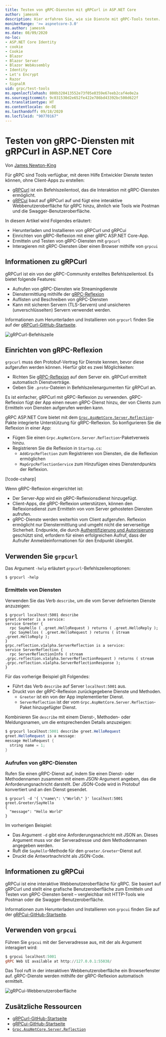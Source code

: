 ```yaml
---
title: Testen von gRPC-Diensten mit gRPCurl in ASP.NET Core
author: jamesnk
description: Hier erfahren Sie, wie sie Dienste mit gRPC-Tools testen. gRPCurl ist ein Befehlszeilentool für die Interaktion mit gRPC-Diensten. gRPCui ist eine interaktive Webbenutzeroberfläche.
monikerRange: '>= aspnetcore-3.0'
ms.author: jamesnk
ms.date: 08/09/2020
no-loc:
- ASP.NET Core Identity
- cookie
- Cookie
- Blazor
- Blazor Server
- Blazor WebAssembly
- Identity
- Let's Encrypt
- Razor
- SignalR
uid: grpc/test-tools
ms.openlocfilehash: 800b320413552e73f05e0359e67eeb2caf4e0e2a
ms.sourcegitcommit: 9c031530d2e652fe422e786bd43392bc500d622f
ms.translationtype: HT
ms.contentlocale: de-DE
ms.lasthandoff: 09/18/2020
ms.locfileid: "90770167"
---
```

# <a name="test-grpc-services-with-grpcurl-in-aspnet-core"></a>Testen von gRPC-Diensten mit gRPCurl in ASP.NET Core

Von [James Newton-King](https://twitter.com/jamesnk)

Für gRPC sind Tools verfügbar, mit deren Hilfe Entwickler Dienste testen können, ohne Client-Apps zu erstellen:

* [gRPCurl](https://github.com/fullstorydev/grpcurl) ist ein Befehlszeilentool, das die Interaktion mit gRPC-Diensten ermöglicht.
* [gRPCui](https://github.com/fullstorydev/grpcui) baut auf gRPCurl auf und fügt eine interaktive Webbenutzeroberfläche für gRPC hinzu, ähnlich wie Tools wie Postman und die Swagger-Benutzeroberfläche.

In diesem Artikel wird Folgendes erläutert:

* Herunterladen und Installieren von gRPCurl und gRPCui
* Einrichten von gRPC-Reflexion mit einer gRPC ASP.NET Core-App.
* Ermitteln und Testen von gRPC-Diensten mit `grpcurl`
* Interagieren mit gRPC-Diensten über einen Browser mithilfe von `grpcui`

## <a name="about-grpcurl"></a>Informationen zu gRPCurl

gRPCurl ist ein von der gRPC-Community erstelltes Befehlszeilentool. Es bietet folgende Features:

* Aufrufen von gRPC-Diensten wie Streamingdienste
* Dienstermittlung mithilfe der [gRPC-Reflexion](https://github.com/grpc/grpc/blob/master/doc/server-reflection.md)
* Auflisten und Beschreiben von gRPC-Diensten
* Kann mit sicheren Servern (TLS-Servern) und unsicheren (unverschlüsselten) Servern verwendet werden.

Informationen zum Herunterladen und Installieren von `grpcurl` finden Sie auf der [gRPCurl-GitHub-Startseite](https://github.com/fullstorydev/grpcurl#installation).

![gRPCurl-Befehlszeile](~/grpc/test-tools/static/grpcurl.png)

## <a name="set-up-grpc-reflection"></a>Einrichten von gRPC-Reflexion

`grpcurl` muss den Protobuf-Vertrag für Dienste kennen, bevor diese aufgerufen werden können. Hierfür gibt es zwei Möglichkeiten:

* Richten Sie [gRPC-Reflexion](https://github.com/grpc/grpc/blob/master/doc/server-reflection.md) auf dem Server ein. gRPCurl ermittelt automatisch Dienstverträge.
* Geben Sie `.proto`-Dateien in Befehlszeilenargumenten für gRPCurl an.

Es ist einfacher, gRPCurl mit gRPC-Reflexion zu verwenden. gRPC-Reflexion fügt der App einen neuen gRPC-Dienst hinzu, der von Clients zum Ermitteln von Diensten aufgerufen werden kann.

gRPC ASP.NET Core bietet mit dem [`Grpc.AspNetCore.Server.Reflection`](https://www.nuget.org/packages/Grpc.AspNetCore.Server.Reflection)-Pakte integrierte Unterstützung für gRPC-Reflexion. So konfigurieren Sie die Reflexion in einer App:

* Fügen Sie einen `Grpc.AspNetCore.Server.Reflection`-Paketverweis hinzu.
* Registrieren Sie die Reflexion in `Startup.cs`:
  * `AddGrpcReflection` zum Registrieren von Diensten, die die Reflexion ermöglichen
  * `MapGrpcReflectionService` zum Hinzufügen eines Dienstendpunkts der Reflexion.

[!code-csharp[](~/grpc/test-tools/Startup.cs?name=snippet_1&highlight=4,15-18)]

Wenn gRPC-Reflexion eingerichtet ist:

* Der Server-App wird ein gRPC-Reflexionsdienst hinzugefügt.
* Client-Apps, die gRPC-Reflexion unterstützen, können den Reflexionsdienst zum Ermitteln von vom Server gehosteten Diensten aufrufen.
* gRPC-Dienste werden weiterhin vom Client aufgerufen. Reflexion ermöglicht nur Dienstermittlung und umgeht nicht die serverseitige Sicherheit. Endpunkte, die durch [Authentifizierung und Autorisierung](xref:grpc/authn-and-authz) geschützt sind, erfordern für einen erfolgreichen Aufruf, dass der Aufrufer Anmeldeinformationen für den Endpunkt übergibt.

## <a name="use-grpcurl"></a>Verwenden Sie `grpcurl`

Das Argument `-help` erläutert `grpcurl`-Befehlszeilenoptionen:

```console
$ grpcurl -help
```

### <a name="discover-services"></a>Ermitteln von Diensten

Verwenden Sie das Verb `describe`, um die vom Server definierten Dienste anzuzeigen:

```console
$ grpcurl localhost:5001 describe
greet.Greeter is a service:
service Greeter {
  rpc SayHello ( .greet.HelloRequest ) returns ( .greet.HelloReply );
  rpc SayHellos ( .greet.HelloRequest ) returns ( stream .greet.HelloReply );
}
grpc.reflection.v1alpha.ServerReflection is a service:
service ServerReflection {
  rpc ServerReflectionInfo ( stream .grpc.reflection.v1alpha.ServerReflectionRequest ) returns ( stream .grpc.reflection.v1alpha.ServerReflectionResponse );
}
```

Für das vorherige Beispiel gilt Folgendes:

* Führt das Verb `describe` auf Server `localhost:5001` aus.
* Druckt von der gRPC-Reflexion zurückgegebene Dienste und Methoden.
  * `Greeter` ist ein von der App implementierter Dienst.
  * `ServerReflection` ist der vom `Grpc.AspNetCore.Server.Reflection`-Paket hinzugefügter Dienst.

Kombinieren Sie `describe` mit einem Dienst-, Methoden- oder Meldungsnamen, um die entsprechenden Details anzuzeigen:

```powershell
$ grpcurl localhost:5001 describe greet.HelloRequest
greet.HelloRequest is a message:
message HelloRequest {
  string name = 1;
}
```

### <a name="call-grpc-services"></a>Aufrufen von gRPC-Diensten

Rufen Sie einen gRPC-Dienst auf, indem Sie einen Dienst- oder Methodennamen zusammen mit einem JSON-Argument angeben, das die Anforderungsnachricht darstellt. Der JSON-Code wird in Protobuf konvertiert und an den Dienst gesendet.

```console
$ grpcurl -d '{ \"name\": \"World\" }' localhost:5001 greet.Greeter/SayHello
{
  "message": "Hello World"
}
```

Im vorherigen Beispiel:

* Das Argument `-d` gibt eine Anforderungsnachricht mit JSON an. Dieses Argument muss vor der Serveradresse und dem Methodennamen angegeben werden.
* Ruft die `SayHello`-Methode für den `greeter.Greeter`-Dienst auf.
* Druckt die Antwortnachricht als JSON-Code.

## <a name="about-grpcui"></a>Informationen zu gRPCui

gRPCui ist eine interaktive Webbenutzeroberfläche für gRPC. Sie basiert auf gRPCurl und stellt eine grafische Benutzeroberfläche zum Ermitteln und Testen von gRPC-Diensten bereit – vergleichbar mit HTTP-Tools wie Postman oder die Swagger-Benutzeroberfläche.

Informationen zum Herunterladen und Installieren von `grpcui` finden Sie auf der [gRPCui-GitHub-Startseite](https://github.com/fullstorydev/grpcui#installation).

## <a name="using-grpcui"></a>Verwenden von `grpcui`

Führen Sie `grpcui` mit der Serveradresse aus, mit der als Argument interagiert wird:

```powershell
$ grpcui localhost:5001
gRPC Web UI available at http://127.0.0.1:55038/
```

Das Tool ruft in der interaktiven Webbenutzeroberfläche ein Browserfenster auf. gRPC-Dienste werden mithilfe der gRPC-Reflexion automatisch ermittelt.

![gRPCui-Webbenutzeroberfläche](~/grpc/test-tools/static/grpcui.png)

## <a name="additional-resources"></a>Zusätzliche Ressourcen

* [gRPCurl-GitHub-Startseite](https://github.com/fullstorydev/grpcurl)
* [gRPCui-GitHub-Startseite](https://github.com/fullstorydev/grpcui)
* [`Grpc.AspNetCore.Server.Reflection`](https://www.nuget.org/packages/Grpc.AspNetCore.Server.Reflection)
